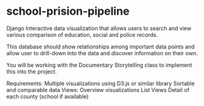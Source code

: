 school-prision-pipeline
=======================

Django Interactive data visualization that allows users to search and view various comparison of education, social and police records.

This database should show relationships among important data points and allow user to drill-down into the data and discover information on their own.

You will be working with the Documentary Storytelling class to implement this into the project.

Requirements:
	Multiple visualizations using D3.js or similar library
	Sortable and comparable data
	Views:
		Overview visualizations
		List Views
		Detail of each county (school if available)

